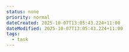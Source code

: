 ```yaml
---
status: none
priority: normal
dateCreated: 2025-10-07T13:05:43.224+11:00
dateModified: 2025-10-07T13:05:43.224+11:00
tags:
  - task
---
```


